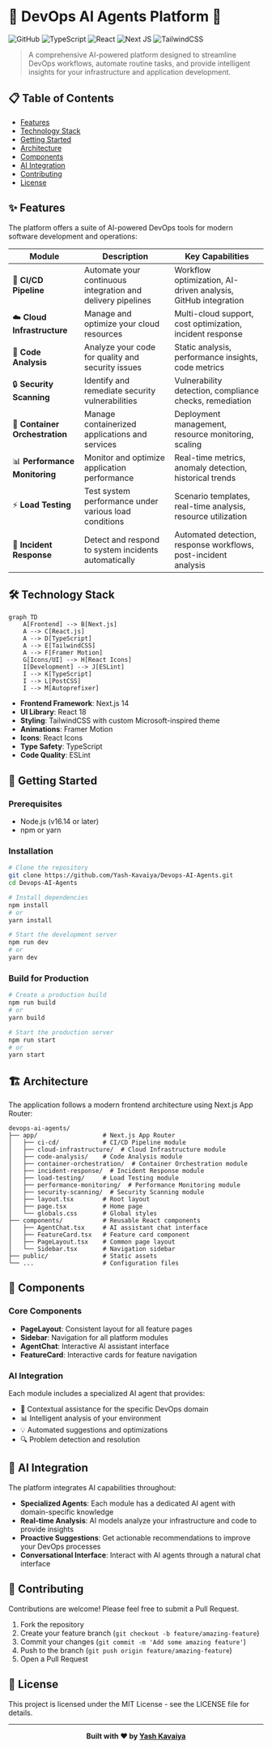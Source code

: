 # 🤖 DevOps AI Agents Platform 🚀

![GitHub](https://img.shields.io/badge/github-%23121011.svg?style=for-the-badge&logo=github&logoColor=white)
![TypeScript](https://img.shields.io/badge/typescript-%23007ACC.svg?style=for-the-badge&logo=typescript&logoColor=white)
![React](https://img.shields.io/badge/react-%2320232a.svg?style=for-the-badge&logo=react&logoColor=%2361DAFB)
![Next JS](https://img.shields.io/badge/Next-black?style=for-the-badge&logo=next.js&logoColor=white)
![TailwindCSS](https://img.shields.io/badge/tailwindcss-%2338B2AC.svg?style=for-the-badge&logo=tailwind-css&logoColor=white)

> A comprehensive AI-powered platform designed to streamline DevOps workflows, automate routine tasks, and provide intelligent insights for your infrastructure and application development.

## 📋 Table of Contents

- [Features](#-features)
- [Technology Stack](#-technology-stack)
- [Getting Started](#-getting-started)
- [Architecture](#-architecture)
- [Components](#-components)
- [AI Integration](#-ai-integration)
- [Contributing](#-contributing)
- [License](#-license)

## ✨ Features

The platform offers a suite of AI-powered DevOps tools for modern software development and operations:

| Module | Description | Key Capabilities |
|--------|-------------|------------------|
| 🔄 **CI/CD Pipeline** | Automate your continuous integration and delivery pipelines | Workflow optimization, AI-driven analysis, GitHub integration |
| ☁️ **Cloud Infrastructure** | Manage and optimize your cloud resources | Multi-cloud support, cost optimization, incident response |
| 🧪 **Code Analysis** | Analyze your code for quality and security issues | Static analysis, performance insights, code metrics |
| 🔒 **Security Scanning** | Identify and remediate security vulnerabilities | Vulnerability detection, compliance checks, remediation |
| 🐳 **Container Orchestration** | Manage containerized applications and services | Deployment management, resource monitoring, scaling |
| 📊 **Performance Monitoring** | Monitor and optimize application performance | Real-time metrics, anomaly detection, historical trends |
| ⚡ **Load Testing** | Test system performance under various load conditions | Scenario templates, real-time analysis, resource utilization |
| 🚨 **Incident Response** | Detect and respond to system incidents automatically | Automated detection, response workflows, post-incident analysis |

## 🛠️ Technology Stack

```mermaid
graph TD
    A[Frontend] --> B[Next.js]
    A --> C[React.js]
    A --> D[TypeScript]
    A --> E[TailwindCSS]
    A --> F[Framer Motion]
    G[Icons/UI] --> H[React Icons]
    I[Development] --> J[ESLint]
    I --> K[TypeScript]
    I --> L[PostCSS]
    I --> M[Autoprefixer]
```

- **Frontend Framework**: Next.js 14
- **UI Library**: React 18
- **Styling**: TailwindCSS with custom Microsoft-inspired theme
- **Animations**: Framer Motion
- **Icons**: React Icons
- **Type Safety**: TypeScript
- **Code Quality**: ESLint

## 🚀 Getting Started

### Prerequisites

- Node.js (v16.14 or later)
- npm or yarn

### Installation

```bash
# Clone the repository
git clone https://github.com/Yash-Kavaiya/Devops-AI-Agents.git
cd Devops-AI-Agents

# Install dependencies
npm install
# or
yarn install

# Start the development server
npm run dev
# or
yarn dev
```

### Build for Production

```bash
# Create a production build
npm run build
# or
yarn build

# Start the production server
npm run start
# or
yarn start
```

## 🏗️ Architecture

The application follows a modern frontend architecture using Next.js App Router:

```
devops-ai-agents/
├── app/                  # Next.js App Router
│   ├── ci-cd/            # CI/CD Pipeline module
│   ├── cloud-infrastructure/  # Cloud Infrastructure module
│   ├── code-analysis/    # Code Analysis module
│   ├── container-orchestration/  # Container Orchestration module
│   ├── incident-response/  # Incident Response module
│   ├── load-testing/     # Load Testing module
│   ├── performance-monitoring/  # Performance Monitoring module
│   ├── security-scanning/  # Security Scanning module
│   ├── layout.tsx        # Root layout
│   ├── page.tsx          # Home page
│   └── globals.css       # Global styles
├── components/           # Reusable React components
│   ├── AgentChat.tsx     # AI assistant chat interface
│   ├── FeatureCard.tsx   # Feature card component
│   ├── PageLayout.tsx    # Common page layout
│   └── Sidebar.tsx       # Navigation sidebar
├── public/               # Static assets
└── ...                   # Configuration files
```

## 🧩 Components

### Core Components

- **PageLayout**: Consistent layout for all feature pages
- **Sidebar**: Navigation for all platform modules
- **AgentChat**: Interactive AI assistant interface
- **FeatureCard**: Interactive cards for feature navigation

### AI Integration

Each module includes a specialized AI agent that provides:

- 🤖 Contextual assistance for the specific DevOps domain
- 📊 Intelligent analysis of your environment
- 💡 Automated suggestions and optimizations
- 🔍 Problem detection and resolution

## 🧠 AI Integration

The platform integrates AI capabilities throughout:

- **Specialized Agents**: Each module has a dedicated AI agent with domain-specific knowledge
- **Real-time Analysis**: AI models analyze your infrastructure and code to provide insights
- **Proactive Suggestions**: Get actionable recommendations to improve your DevOps processes
- **Conversational Interface**: Interact with AI agents through a natural chat interface

## 🤝 Contributing

Contributions are welcome! Please feel free to submit a Pull Request.

1. Fork the repository
2. Create your feature branch (`git checkout -b feature/amazing-feature`)
3. Commit your changes (`git commit -m 'Add some amazing feature'`)
4. Push to the branch (`git push origin feature/amazing-feature`)
5. Open a Pull Request

## 📄 License

This project is licensed under the MIT License - see the LICENSE file for details.

---

<div align="center">

**Built with ❤️ by [Yash Kavaiya](https://github.com/Yash-Kavaiya)**

</div>

